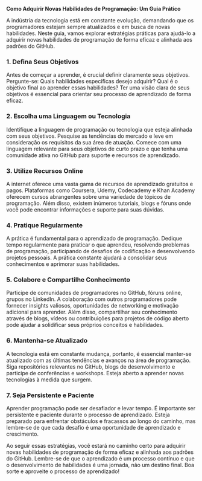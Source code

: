 **Como Adquirir Novas Habilidades de Programação: Um Guia Prático**

A indústria da tecnologia está em constante evolução, demandando que os programadores estejam sempre atualizados e em busca de novas habilidades. Neste guia, vamos explorar estratégias práticas para ajudá-lo a adquirir novas habilidades de programação de forma eficaz e alinhada aos padrões do GitHub.

### 1. Defina Seus Objetivos

Antes de começar a aprender, é crucial definir claramente seus objetivos. Pergunte-se: Quais habilidades específicas desejo adquirir? Qual é o objetivo final ao aprender essas habilidades? Ter uma visão clara de seus objetivos é essencial para orientar seu processo de aprendizado de forma eficaz.

### 2. Escolha uma Linguagem ou Tecnologia

Identifique a linguagem de programação ou tecnologia que esteja alinhada com seus objetivos. Pesquise as tendências do mercado e leve em consideração os requisitos da sua área de atuação. Comece com uma linguagem relevante para seus objetivos de curto prazo e que tenha uma comunidade ativa no GitHub para suporte e recursos de aprendizado.

### 3. Utilize Recursos Online

A internet oferece uma vasta gama de recursos de aprendizado gratuitos e pagos. Plataformas como Coursera, Udemy, Codecademy e Khan Academy oferecem cursos abrangentes sobre uma variedade de tópicos de programação. Além disso, existem inúmeros tutoriais, blogs e fóruns onde você pode encontrar informações e suporte para suas dúvidas.

### 4. Pratique Regularmente

A prática é fundamental para o aprendizado de programação. Dedique tempo regularmente para praticar o que aprendeu, resolvendo problemas de programação, participando de desafios de codificação e desenvolvendo projetos pessoais. A prática constante ajudará a consolidar seus conhecimentos e aprimorar suas habilidades.

### 5. Colabore e Compartilhe Conhecimento

Participe de comunidades de programadores no GitHub, fóruns online, grupos no LinkedIn. A colaboração com outros programadores pode fornecer insights valiosos, oportunidades de networking e motivação adicional para aprender. Além disso, compartilhar seu conhecimento através de blogs, vídeos ou contribuições para projetos de código aberto pode ajudar a solidificar seus próprios conceitos e habilidades.

### 6. Mantenha-se Atualizado

A tecnologia está em constante mudança, portanto, é essencial manter-se atualizado com as últimas tendências e avanços na área de programação. Siga repositórios relevantes no GitHub, blogs de desenvolvimento e participe de conferências e workshops. Esteja aberto a aprender novas tecnologias à medida que surgem.

### 7. Seja Persistente e Paciente

Aprender programação pode ser desafiador e levar tempo. É importante ser persistente e paciente durante o processo de aprendizado. Esteja preparado para enfrentar obstáculos e fracassos ao longo do caminho, mas lembre-se de que cada desafio é uma oportunidade de aprendizado e crescimento.

Ao seguir essas estratégias, você estará no caminho certo para adquirir novas habilidades de programação de forma eficaz e alinhada aos padrões do GitHub. Lembre-se de que o aprendizado é um processo contínuo e que o desenvolvimento de habilidades é uma jornada, não um destino final. Boa sorte e aproveite o processo de aprendizado!
